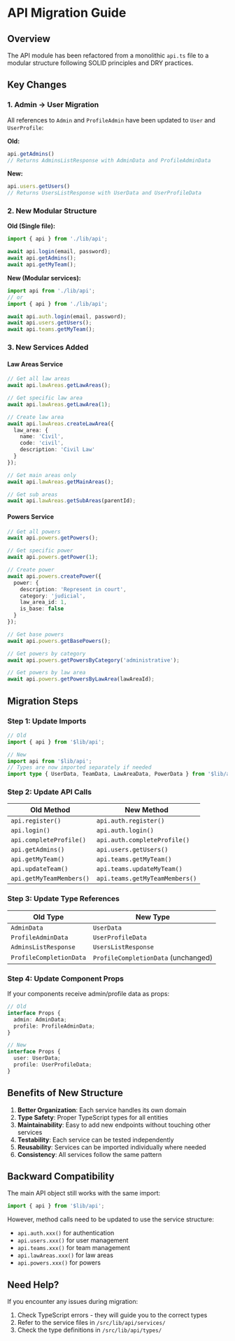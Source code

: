 # API Migration Guide

## Overview
The API module has been refactored from a monolithic `api.ts` file to a modular structure following SOLID principles and DRY practices.

## Key Changes

### 1. Admin → User Migration
All references to `Admin` and `ProfileAdmin` have been updated to `User` and `UserProfile`:

**Old:**
```typescript
api.getAdmins()
// Returns AdminsListResponse with AdminData and ProfileAdminData
```

**New:**
```typescript
api.users.getUsers()
// Returns UsersListResponse with UserData and UserProfileData
```

### 2. New Modular Structure

**Old (Single file):**
```typescript
import { api } from './lib/api';

await api.login(email, password);
await api.getAdmins();
await api.getMyTeam();
```

**New (Modular services):**
```typescript
import api from './lib/api';
// or
import { api } from './lib/api';

await api.auth.login(email, password);
await api.users.getUsers();
await api.teams.getMyTeam();
```

### 3. New Services Added

#### Law Areas Service
```typescript
// Get all law areas
await api.lawAreas.getLawAreas();

// Get specific law area
await api.lawAreas.getLawArea(1);

// Create law area
await api.lawAreas.createLawArea({
  law_area: {
    name: 'Civil',
    code: 'civil',
    description: 'Civil Law'
  }
});

// Get main areas only
await api.lawAreas.getMainAreas();

// Get sub areas
await api.lawAreas.getSubAreas(parentId);
```

#### Powers Service
```typescript
// Get all powers
await api.powers.getPowers();

// Get specific power
await api.powers.getPower(1);

// Create power
await api.powers.createPower({
  power: {
    description: 'Represent in court',
    category: 'judicial',
    law_area_id: 1,
    is_base: false
  }
});

// Get base powers
await api.powers.getBasePowers();

// Get powers by category
await api.powers.getPowersByCategory('administrative');

// Get powers by law area
await api.powers.getPowersByLawArea(lawAreaId);
```

## Migration Steps

### Step 1: Update Imports
```typescript
// Old
import { api } from '$lib/api';

// New
import api from '$lib/api';
// Types are now imported separately if needed
import type { UserData, TeamData, LawAreaData, PowerData } from '$lib/api';
```

### Step 2: Update API Calls

| Old Method | New Method |
|------------|------------|
| `api.register()` | `api.auth.register()` |
| `api.login()` | `api.auth.login()` |
| `api.completeProfile()` | `api.auth.completeProfile()` |
| `api.getAdmins()` | `api.users.getUsers()` |
| `api.getMyTeam()` | `api.teams.getMyTeam()` |
| `api.updateTeam()` | `api.teams.updateMyTeam()` |
| `api.getMyTeamMembers()` | `api.teams.getMyTeamMembers()` |

### Step 3: Update Type References

| Old Type | New Type |
|----------|----------|
| `AdminData` | `UserData` |
| `ProfileAdminData` | `UserProfileData` |
| `AdminsListResponse` | `UsersListResponse` |
| `ProfileCompletionData` | `ProfileCompletionData` (unchanged) |

### Step 4: Update Component Props
If your components receive admin/profile data as props:

```typescript
// Old
interface Props {
  admin: AdminData;
  profile: ProfileAdminData;
}

// New
interface Props {
  user: UserData;
  profile: UserProfileData;
}
```

## Benefits of New Structure

1. **Better Organization**: Each service handles its own domain
2. **Type Safety**: Proper TypeScript types for all entities
3. **Maintainability**: Easy to add new endpoints without touching other services
4. **Testability**: Each service can be tested independently
5. **Reusability**: Services can be imported individually where needed
6. **Consistency**: All services follow the same pattern

## Backward Compatibility

The main API object still works with the same import:
```typescript
import { api } from '$lib/api';
```

However, method calls need to be updated to use the service structure:
- `api.auth.xxx()` for authentication
- `api.users.xxx()` for user management
- `api.teams.xxx()` for team management
- `api.lawAreas.xxx()` for law areas
- `api.powers.xxx()` for powers

## Need Help?

If you encounter any issues during migration:
1. Check TypeScript errors - they will guide you to the correct types
2. Refer to the service files in `/src/lib/api/services/`
3. Check the type definitions in `/src/lib/api/types/`